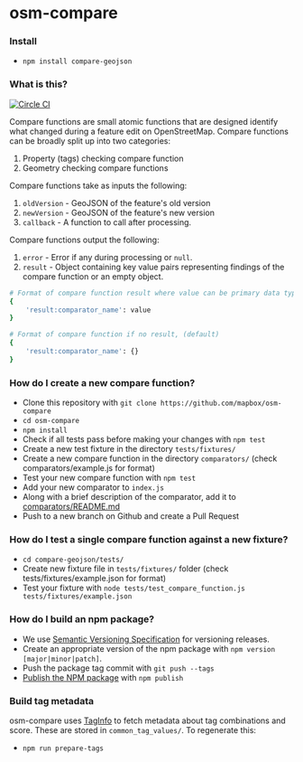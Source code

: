 # osm-compare

### Install

* `npm install compare-geojson`

### What is this?

[![Circle CI](https://circleci.com/gh/mapbox/osm-compare.svg?style=svg)](https://circleci.com/gh/mapbox/osm-compare)


Compare functions are small atomic functions that are designed identify what changed during a feature edit on OpenStreetMap. Compare functions can be broadly split up into two categories:

1. Property (tags) checking compare function
2. Geometry checking compare functions

Compare functions take as inputs the following:

1. `oldVersion` - GeoJSON of the feature's old version
2. `newVersion` - GeoJSON of the feature's new version
3. `callback` - A function to call after processing.

Compare functions output the following:

1. `error` - Error if any during processing or `null`.
2. `result` - Object containing key value pairs representing findings of the compare function or an empty object.

```sh
# Format of compare function result where value can be primary data types or objects
{
    'result:comparator_name': value
}

# Format of compare function if no result, (default)
{
    'result:comparator_name': {}
}

```


### How do I create a new compare function?
* Clone this repository with `git clone https://github.com/mapbox/osm-compare`
* `cd osm-compare`
* `npm install`
* Check if all tests pass before making your changes with `npm test`
* Create a new test fixture in the directory `tests/fixtures/`
* Create a new compare function in the directory `comparators/` (check comparators/example.js for format)
* Test your new compare function with `npm test`
* Add your new comparator to `index.js`
* Along with a brief description of the comparator, add it to [comparators/README.md](https://github.com/mapbox/osm-compare/blob/master/comparators/README.md)
* Push to a new branch on Github and create a Pull Request

### How do I test a single compare function against a new fixture?
* `cd compare-geojson/tests/`
* Create new fixture file in `tests/fixtures/` folder (check tests/fixtures/example.json for format)
* Test your fixture with `node tests/test_compare_function.js tests/fixtures/example.json`


### How do I build an npm package?
- We use [Semantic Versioning Specification](http://semver.org/) for versioning releases.
- Create an appropriate version of the npm package with `npm version [major|minor|patch]`.
- Push the package tag commit with `git push --tags`
- [Publish the NPM package](https://www.npmjs.com/package/compare-geojson) with `npm publish`

### Build tag metadata

osm-compare uses [TagInfo](taginfo.openstreetmap.org) to fetch metadata about tag combinations and score. These are stored in `common_tag_values/`. To regenerate this:

* `npm run prepare-tags`